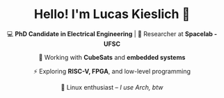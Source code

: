 <h1 align="center">Hello! I'm Lucas Kieslich 👋</h1>

<p align="center">
  💻 <strong>PhD Candidate in Electrical Engineering</strong> | 🚀 Researcher at <strong>Spacelab - UFSC</strong>  
</p>

<p align="center">
  📡 Working with <strong>CubeSats</strong> and <strong>embedded systems</strong>
<p align="center">  
  ⚡ Exploring <strong>RISC-V, FPGA</strong>, and low-level programming
<p align="center">  
  🐧 Linux enthusiast – <em>I use Arch, btw</em>   
</p>


